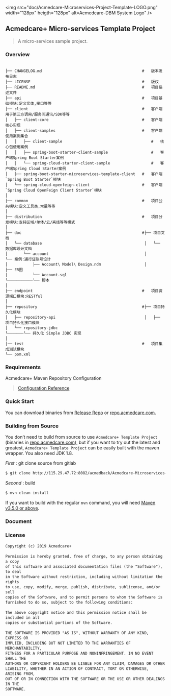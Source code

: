 <img src="doc/Acmedcare-Microservices-Project-Template-LOGO.png" width="128px" heigth="128px" alt=Acmedcare-DBM System Logo" />

## Acmedcare+ Micro-services Template Project

> A micro-services sample project.

### Overview

```

├── CHANGELOG.md                                            #   版本发布日志
├── LICENSE                                                 #   版权
├── README.md                                               #   项目描述文件
├── api                                                     #   项目基础模块:定义实体,接口等等
├── client                                                  #   客户端用于第三方调用/服务间通讯/SDK等等
│   ├── client-core                                         #   客户端核心实现
│   ├── client-samples                                      #   客户端使用案例集合
│   │   ├── client-sample                                       #   核心包使用案例
│   │   ├── spring-boot-starter-client-sample                   #   客户端Spring Boot Starter案例
│   │   └── spring-cloud-starter-client-sample                  #   客户端Spring Cloud Starter案例
│   ├── spring-boot-starter-microservices-template-client   #   客户端`Spring Boot Starter`模块
│   └── spring-cloud-openfeign-client                       #   客户端`Spring Cloud OpenFeign Client Starter`模块
│       
├── common                                                  #   项目公共模块:定义工具类,常量等等
│   
├── distribution                                            #   项目分发模块:支持区域/单体/云/离线等等模式
│   
├── doc                                                     #├── 项目文档
│   └── database                                             │   └── 数据库设计文档
│       └── account                                          │       └── 案例:通行证账号设计
│           ├── Account\ Model\ Design.ndm                   │           ├── ER图         
│           └── Account.sql                                  └───────────└── 脚本
│
├── endpoint                                                #   项目资源端口模块:RESTful
│   
├── repository                                              #├── 项目持久化模块
│   ├── repository-api                                       │   ├── 项目持久化接口模块
│   └── repository-jdbc                                      └───────└── 持久化 Simple JDBC 实现
│
│── test                                                    #   项目集成测试模块
└── pom.xml

```

### Requirements

Acmedcare+ Maven Repository Configuration

> [Configuration Reference](http://115.29.47.72:8082/acmedback/Acmedcare-Maven-Nexus/blob/master/README.md)

### Quick Start

You can download binaries from [Release Repo](http://115.29.47.72:8082/acmedback/Acmedcare-Microservices-Project-Template/tree/master/release) or [repo.acmedcare.com](http://47.97.26.165:8081/repository/maven-public/).



### Building from Source

You don’t need to build from source to use `Acmedcare+ Template Project` (binaries in [repo.acmedcare.com](http://47.97.26.165:8081/repository/maven-public/)), 
but if you want to try out the latest and greatest, 
`Acmedcare+ Template Project` can be easily built with the maven wrapper. You also need JDK 1.8.

*First* : git clone source from gitlab
 
```bash
$ git clone http://115.29.47.72:8082/acmedback/Acmedcare-Microservices-Project-Template.git
```

*Second* : build

```bash
$ mvn clean install
```

If you want to build with the regular `mvn` command, you will need [Maven v3.5.0 or above](https://maven.apache.org/run-maven/index.html).


### Document



### License
 
```
Copyright (c) 2019 Acmedcare+

Permission is hereby granted, free of charge, to any person obtaining a copy
of this software and associated documentation files (the "Software"), to deal
in the Software without restriction, including without limitation the rights
to use, copy, modify, merge, publish, distribute, sublicense, and/or sell
copies of the Software, and to permit persons to whom the Software is
furnished to do so, subject to the following conditions:

The above copyright notice and this permission notice shall be included in all
copies or substantial portions of the Software.

THE SOFTWARE IS PROVIDED "AS IS", WITHOUT WARRANTY OF ANY KIND, EXPRESS OR
IMPLIED, INCLUDING BUT NOT LIMITED TO THE WARRANTIES OF MERCHANTABILITY,
FITNESS FOR A PARTICULAR PURPOSE AND NONINFRINGEMENT. IN NO EVENT SHALL THE
AUTHORS OR COPYRIGHT HOLDERS BE LIABLE FOR ANY CLAIM, DAMAGES OR OTHER
LIABILITY, WHETHER IN AN ACTION OF CONTRACT, TORT OR OTHERWISE, ARISING FROM,
OUT OF OR IN CONNECTION WITH THE SOFTWARE OR THE USE OR OTHER DEALINGS IN THE
SOFTWARE.

```